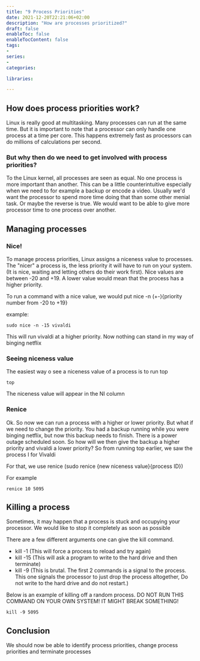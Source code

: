 ```yaml
---
title: "9 Process Priorities"
date: 2021-12-20T22:21:06+02:00
description: "How are processes prioritized?"
draft: false
enableToc: false
enableTocContent: false
tags:
-
series:
-
categories:

libraries:

---
```


## How does process priorities work?

Linux is really good at multitasking. Many processes can run at the same time. But it is important to note that a processor can only handle one process at a time per core. This happens extremely fast as processors can do millions of calculations per second.


### But why then do we need to get involved with process priorities?

To the Linux kernel, all processes are seen as equal. No one process is more important than another.
This can be a little counterintuitive especially when we need to for example a backup or encode a video. Usually we'd want the processor to spend more time doing that than some other menial task. Or maybe the reverse is true. We would want to be able to give more processor time to one process over another.

## Managing processes

### Nice!

To manage process priorities, Linux assigns a niceness value to processes. The "nicer" a process is, the less priority it will have to run on your system. (It is nice, waiting and letting others do their work first). Nice values are between -20 and +19. A lower value would mean that the process has a higher priority.

To run a command with a nice value, we would put nice -n (+-){priority number from -20 to +19}

example:

```
sudo nice -n -15 vivaldi
```
This will run vivaldi at a higher priority. Now nothing can stand in my way of binging netflix

### Seeing niceness value

The easiest way o see a niceness value of a process is to run top

```
top
```
The niceness value will appear in the NI column


### Renice

Ok. So now we can run a process with a higher or lower priority. But what if we need to change the priority.
You had a backup running while you were binging netflix, but now this backup needs to finish. There is a power outage scheduled soon. So how will we then give the backup a higher priority and vivaldi a lower priority?
So from running top earlier, we saw the process I for Vivaldi

For that, we use renice (sudo renice {new niceness value}{process ID})

For example
```
renice 10 5095
```

## Killing a process

Sometimes, it may happen that a process is stuck and occupying your processor. 
We would like to stop it completely as soon as possible

There are a few different arguments one can give the kill command.

* kill -1 (This will force a process to reload and try again)
* kill -15 (This will ask a program to write to the hard drive and then terminate)
* kill -9 (This is brutal. The first 2 commands is a signal to the process. This one signals the processor to just drop the process altogether, Do not write to the hard drive and do not restart.)

Below is an example of killing off a random process. DO NOT RUN THIS COMMAND ON YOUR OWN SYSTEM! IT MIGHT BREAK SOMETHING!

```
kill -9 5095
```


## Conclusion

We should now be able to identify process priorities, change process priorities and terminate processes
